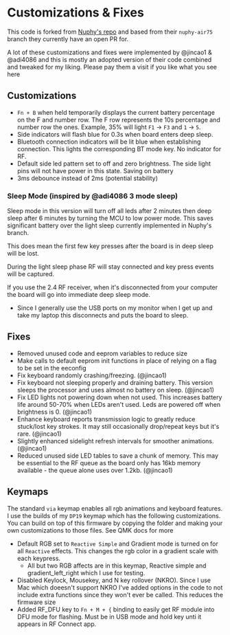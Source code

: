 # Customizations & Fixes

This code is forked from [Nuphy's repo](https://github.com/nuphy-src/qmk_firmware) and based from their `nuphy-air75` branch they currently have an open PR for.

A lot of these customizations and fixes were implemented by @jincao1 & @adi4086 and this is mostly an adopted version of their code combined and tweaked for my liking. Please pay them a visit if you like what you see here

## Customizations

- `Fn + B` when held temporarily displays the current battery percentage on the F and number row.
The F row represents the 10s percentage and number row the ones. Example, 35% will light `F1` -> `F3` and `1` -> `5`.
- Side indicators will flash blue for 0.3s when board enters deep sleep.
- Bluetooth connection indicators will be lit blue when establishing connection. This lights the corresponding
BT mode key. No indicator for RF.
- Default side led pattern set to off and zero brightness. The side light pins will not have power in this state. Saving on battery
- 3ms debounce instead of 2ms (potential stability)

### Sleep Mode (inspired by @adi4086 3 mode sleep)

Sleep mode in this version will turn off all leds after 2 minutes then deep sleep after 6 minutes by turning the MCU to low power mode. This saves significant battery over the light sleep currently implemented in Nuphy's branch.

This does mean the first few key presses after the board is in deep sleep will be lost.

During the light sleep phase RF will stay connected and key press events will be captured.

If you use the 2.4 RF receiver, when it's disconnected from your computer the board will go into immediate deep sleep mode. 
* Since I generally use the USB ports on my monitor when I get up and take my laptop this disconnects and puts the board to sleep.

## Fixes

- Removed unused code and eeprom variables to reduce size
- Make calls to default eeprom init functions in place of relying on a flag to be set in the eeconfig
- Fix keyboard randomly crashing/freezing. (@jincao1)
- Fix keyboard not sleeping properly and draining battery. This version sleeps the processor and uses almost no battery on sleep. (@jincao1)
- Fix LED lights not powering down when not used. This increases battery life around 50-70% when LEDs aren't used. Leds are powered off when brightness is 0. (@jincao1)
- Enhance keyboard reports transmission logic to greatly reduce stuck/lost key strokes. It may still occasionally drop/repeat keys but it's rare. (@jincao1)
- Slightly enhanced sidelight refresh intervals for smoother animations. (@jincao1)
- Reduced unused side LED tables to save a chunk of memory. This may be essential to the RF queue as the board only has 16kb memory available - the queue alone uses over 1.2kb. (@jincao1)

## Keymaps

The standard `via` keymap enables all rgb animations and keyboard features. I use the builds of my `DP19` keymap which has the following customizations. You can build on top of this firmware by copying the folder and making your own customizations to those files. See QMK docs for more

- Default RGB set to `Reactive Simple` and Gradient mode is turned on for all `Reactive` effects. This changes the rgb color in a gradient scale with each keypress. 
  - All but two RGB affects are in this keymap, Reactive simple and gradient_left_right which I use for testing.
- Disabled Keylock, Mousekey, and N key rollover (NKRO). Since I use Mac which doeesn't support NKRO I've added options in the code to not include extra functions since they won't ever be called. This reduces the firmware size
- Added RF_DFU key to `Fn + M + {` binding to easily get RF module into DFU mode for flashing. Must be in USB mode and hold key unti it appears in RF Connect app.